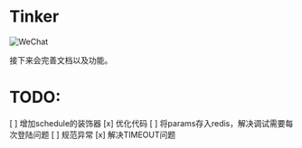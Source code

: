 # Tinker

![WeChat](https://ooo.0o0.ooo/2017/03/21/58d00a410a12d.jpeg)

接下来会完善文档以及功能。

# TODO:

[ ] 增加schedule的装饰器
[x] 优化代码
[ ] 将params存入redis，解决调试需要每次登陆问题
[ ] 规范异常
[x] 解决TIMEOUT问题